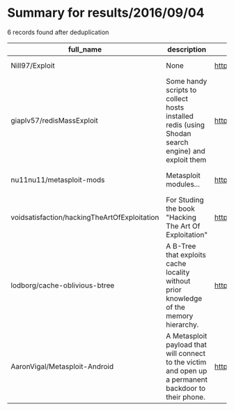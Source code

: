 
# Summary for results/2016/09/04
    
6 records found after deduplication

| full_name | description | html_url | matched_list | matched_count | pushed_at | size | stargazers_count | language | forks_count | vul_ids |
|----------------------------------------------|-------------------------------------------------------------------------------------------------------|-----------------------------------------------------------------|-----------------------------------------------------------------------------|-----------------|---------------------------|--------|--------------------|------------|---------------|-----------|
| Nill97/Exploit | None | https://github.com/Nill97/Exploit | ['exploit'] | 1 | 2016-09-04 08:52:28+00:00 | 3 | 0 | Python | 0 | [] |
| giaplv57/redisMassExploit | Some handy scripts to collect hosts installed redis (using Shodan search engine) and exploit them | https://github.com/giaplv57/redisMassExploit | ['exploit'] | 1 | 2016-09-04 10:46:29+00:00 | 4 | 31 | Python | 13 | [] |
| nu11nu11/metasploit-mods | Metasploit modules... | https://github.com/nu11nu11/metasploit-mods | ['metasploit module OR payload'] | 1 | 2016-09-04 11:12:09+00:00 | 7 | 0 | Ruby | 0 | [] |
| voidsatisfaction/hackingTheArtOfExploitation | For Studing the book "Hacking The Art Of Exploitation" | https://github.com/voidsatisfaction/hackingTheArtOfExploitation | ['exploit'] | 1 | 2016-09-04 15:09:28+00:00 | 1 | 0 | | 0 | [] |
| lodborg/cache-oblivious-btree | A B-Tree that exploits cache locality without prior knowledge of the memory hierarchy. | https://github.com/lodborg/cache-oblivious-btree | ['exploit'] | 1 | 2016-09-04 17:05:44+00:00 | 6 | 9 | Java | 0 | [] |
| AaronVigal/Metasploit-Android | A Metasploit payload that will connect to the victim and open up a permanent backdoor to their phone. | https://github.com/AaronVigal/Metasploit-Android | ['metasploit module OR metasploit payload', 'metasploit module OR payload'] | 2 | 2016-09-04 23:17:49+00:00 | 4 | 35 | Shell | 20 | [] |
